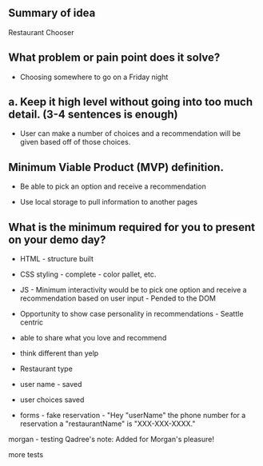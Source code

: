 ## Summary of idea
Restaurant Chooser

## What problem or pain point does it solve? 
- Choosing somewhere to go on a Friday night

## a. Keep it high level without going into too much detail. (3-4 sentences is enough)
- User can make a number of choices and a recommendation will be given based off of those choices.

## Minimum Viable Product (MVP) definition.
- Be able to pick an option and receive a recommendation


- Use local storage to pull information to another pages

## What is the minimum required for you to present on your demo day?
- HTML - structure built
- CSS styling - complete - color pallet, etc.
- JS - Minimum interactivity would be to pick one option and receive a recommendation based on user input - Pended to the DOM



- Opportunity to show case personality in recommendations - Seattle centric
- able to share what you love and recommend
- think different than yelp


- Restaurant type
- user name - saved
- user choices saved
- forms - fake reservation - "Hey "userName" the phone number for a reservation a "restaurantName" is "XXX-XXX-XXXX."


morgan - testing 
Qadree's note: Added for Morgan's pleasure!

more tests
